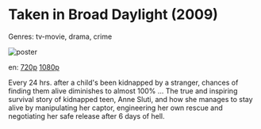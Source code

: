 # Taken in Broad Daylight (2009)

Genres: tv-movie, drama, crime

![poster](http://image.tmdb.org/t/p/w500/1Bn8x8unTKnysriOkqHCzge5Cg3.jpg)

en:
  [720p](magnet:?xt=urn:btih:e10bf49428c072a56cab238f4f6f9400479dbb94&dn=Taken+in+Broad+Daylight+(2009)&tr=udp%3A%2F%2Ftracker.yify-torrents.com%2Fannounce&tr=udp%3A%2F%2Fopen.demonii.com%3A1337&tr=udp%3A%2F%2Fexodus.desync.com%3A6969&tr=udp%3A%2F%2Ftracker.istole.it%3A80&tr=udp%3A%2F%2Ftracker.publicbt.com%3A80&tr=udp%3A%2F%2Ftracker.openbittorrent.com%3A80&tr=udp%3A%2F%2Ftracker.leechers-paradise.org%3A6969&tr=udp%3A%2F%2F9.rarbg.com%3A2710&tr=udp%3A%2F%2Fp4p.arenabg.ch%3A1337&tr=udp%3A%2F%2Fp4p.arenabg.com%3A1337&tr=udp%3A%2F%2Ftracker.coppersurfer.tk%3A6969)
  [1080p](magnet:?xt=urn:btih:df7efd836b4e775a328240ab64679875266e5b28&dn=Taken+in+Broad+Daylight+%282009%29+1080p+BrRip+x264+-+YIFY&tr=udp%3A%2F%2Ftracker.openbittorrent.com%3A80%2Fannounce&tr=udp%3A%2F%2Fglotorrents.pw%3A6969%2Fannounce&tr=udp%3A%2F%2Ftracker.openbittorrent.com%3A80%2Fannounce&tr=udp%3A%2F%2Ftracker.opentrackr.org%3A1337%2Fannounce&tr=udp%3A%2F%2Fzer0day.to%3A1337%2Fannounce&tr=udp%3A%2F%2Ftracker.coppersurfer.tk%3A6969%2Fannounce)
  


Every 24 hrs. after a child's been kidnapped by a stranger, chances of finding them alive diminishes to almost 100% ... The true and inspiring survival story of kidnapped teen, Anne Sluti, and how she manages to stay alive by manipulating her captor, engineering her own rescue and negotiating her safe release after 6 days of hell.